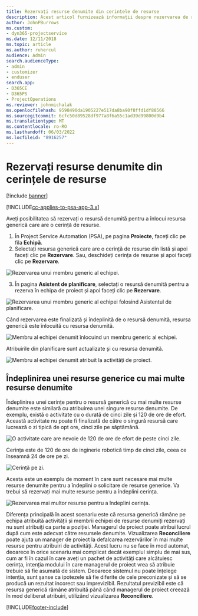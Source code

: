 ```yaml
---
title: Rezervați resurse denumite din cerințele de resurse
description: Acest articol furnizează informații despre rezervarea de resurse numite pentru o cerință de resurse generice.
author: JohnPBurrows
ms.custom:
- dyn365-projectservice
ms.date: 12/11/2018
ms.topic: article
ms.author: ruhercul
audience: Admin
search.audienceType:
- admin
- customizer
- enduser
search.app:
- D365CE
- D365PS
- ProjectOperations
ms.reviewer: johnmichalak
ms.openlocfilehash: 9598490da1905227e517da8ba90f8ffd1df88566
ms.sourcegitcommit: 6cfc50d89528df977a8f6a55c1ad39d99800d9b4
ms.translationtype: MT
ms.contentlocale: ro-RO
ms.lasthandoff: 06/03/2022
ms.locfileid: "8916257"
---
```

# <a name="book-named-resources-from-resource-requirements"></a>Rezervați resurse denumite din cerințele de resurse

[!include [banner](../includes/psa-now-project-operations.md)]

[!INCLUDE[cc-applies-to-psa-app-3.x](../includes/cc-applies-to-psa-app-3x.md)]

Aveți posibilitatea să rezervați o resursă denumită pentru a înlocui resursa generică care are o cerință de resurse.

1. În Project Service Automation (PSA), pe pagina **Proiecte**, faceți clic pe fila **Echipă**.
2. Selectați resursa generică care are o cerință de resurse din listă și apoi faceți clic pe **Rezervare**. Sau, deschideți cerința de resurse și apoi faceți clic pe **Rezervare**.


![Rezervarea unui membru generic al echipei.](media/RM-how-to-14.png)


3. În pagina **Asistent de planificare**, selectați o resursă denumită pentru a rezerva în echipa de proiect și apoi faceți clic pe **Rezervare**.

![Rezervarea unui membru generic al echipei folosind Asistentul de planificare.](media/RM-how-to-15.png)

Când rezervarea este finalizată și îndeplinită de o resursă denumită, resursa generică este înlocuită cu resursa denumită.

![Membru al echipei denumit înlocuind un membru generic al echipei.](media/RM-how-to-16.png)

Atribuirile din planificare sunt actualizate și cu resursa denumită.

![Membru al echipei denumit atribuit la activități de proiect.](media/RM-how-to-17.png)

## <a name="fulfill-a-generic-resource-with-multiple-named-resources"></a>Îndeplinirea unei resurse generice cu mai multe resurse denumite
Îndeplinirea unei cerințe pentru o resursă generică cu mai multe resurse denumite este similară cu atribuirea unei singure resurse denumite. De exemplu, există o activitate cu o durată de cinci zile și 120 de ore de efort. Această activitate nu poate fi finalizată de către o singură resursă care lucrează o zi tipică de opt ore, cinci zile pe săptămână. 

![O activitate care are nevoie de 120 de ore de efort de peste cinci zile.](media/RM-how-to-21.png)

Cerința este de 120 de ore de inginerie robotică timp de cinci zile, ceea ce înseamnă 24 de ore pe zi.

![Cerință pe zi.](media/RM-how-to-22.png)

Acesta este un exemplu de moment în care sunt necesare mai multe resurse denumite pentru a îndeplini o solicitare de resurse generice. Va trebui să rezervați mai multe resurse pentru a îndeplini cerința.

![Rezervarea mai multor resurse pentru a îndeplini cerința.](media/RM-how-to-23.png)

Diferența principală în acest scenariu este că resursa generică rămâne pe echipa atribuită activității și membrii echipei de resurse denumiți rezervați nu sunt atribuiți ca parte a poziției. Managerul de proiect poate atribui lucrul după cum este adecvat către resursele denumite. Vizualizarea **Reconciliere** poate ajuta un manager de proiect la defalcarea rezervărilor în mai multe resurse pentru atribuiri de activități. Acest lucru nu se face în mod automat, deoarece în orice scenariu mai complicat decât exemplul simplu de mai sus, cum ar fi în cazul în care aveți un pachet de activități care alcătuiesc cerința, intenția modului în care managerul de proiect vrea să atribuie trebuie să fie asumată de sistem. Deoarece sistemul nu poate înțelege intenția, sunt șanse ca ipotezele să fie diferite de cele preconizate și să se producă un rezultat incorect sau imprevizibil. Rezultatul previzibil este că resursa generică rămâne atribuită până când managerul de proiect creează în mod deliberat atribuiri, utilizând vizualizarea **Reconciliere**.




[!INCLUDE[footer-include](../includes/footer-banner.md)]
